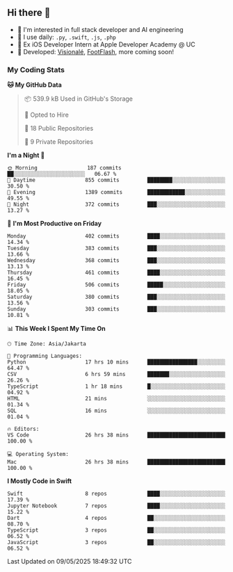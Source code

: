 ## Hi there 👋

- 🤖 I'm interested in full stack developer and AI engineering
- 🌱 I use daily: `.py`, `.swift`, `.js`, `.php`
- 🍎 Ex iOS Developer Intern at Apple Developer Academy @ UC
- 🔨 Developed: [Visionalé](https://apps.apple.com/id/app/visional%C3%A9/id6737191146), [FootFlash](https://apps.apple.com/id/app/footflash/id6550905078), more coming soon!

### My Coding Stats

<!--START_SECTION:waka-->
**🐱 My GitHub Data** 

> 📦 539.9 kB Used in GitHub's Storage 
 > 
> 💼 Opted to Hire
 > 
> 📜 18 Public Repositories 
 > 
> 🔑 9 Private Repositories 
 > 
**I'm a Night 🦉** 

```text
🌞 Morning                187 commits         ██░░░░░░░░░░░░░░░░░░░░░░░   06.67 % 
🌆 Daytime                855 commits         ████████░░░░░░░░░░░░░░░░░   30.50 % 
🌃 Evening                1389 commits        ████████████░░░░░░░░░░░░░   49.55 % 
🌙 Night                  372 commits         ███░░░░░░░░░░░░░░░░░░░░░░   13.27 % 
```
📅 **I'm Most Productive on Friday** 

```text
Monday                   402 commits         ████░░░░░░░░░░░░░░░░░░░░░   14.34 % 
Tuesday                  383 commits         ███░░░░░░░░░░░░░░░░░░░░░░   13.66 % 
Wednesday                368 commits         ███░░░░░░░░░░░░░░░░░░░░░░   13.13 % 
Thursday                 461 commits         ████░░░░░░░░░░░░░░░░░░░░░   16.45 % 
Friday                   506 commits         █████░░░░░░░░░░░░░░░░░░░░   18.05 % 
Saturday                 380 commits         ███░░░░░░░░░░░░░░░░░░░░░░   13.56 % 
Sunday                   303 commits         ███░░░░░░░░░░░░░░░░░░░░░░   10.81 % 
```


📊 **This Week I Spent My Time On** 

```text
🕑︎ Time Zone: Asia/Jakarta

💬 Programming Languages: 
Python                   17 hrs 10 mins      ████████████████░░░░░░░░░   64.47 % 
CSV                      6 hrs 59 mins       ███████░░░░░░░░░░░░░░░░░░   26.26 % 
TypeScript               1 hr 18 mins        █░░░░░░░░░░░░░░░░░░░░░░░░   04.92 % 
HTML                     21 mins             ░░░░░░░░░░░░░░░░░░░░░░░░░   01.34 % 
SQL                      16 mins             ░░░░░░░░░░░░░░░░░░░░░░░░░   01.04 % 

🔥 Editors: 
VS Code                  26 hrs 38 mins      █████████████████████████   100.00 % 

💻 Operating System: 
Mac                      26 hrs 38 mins      █████████████████████████   100.00 % 
```

**I Mostly Code in Swift** 

```text
Swift                    8 repos             ████░░░░░░░░░░░░░░░░░░░░░   17.39 % 
Jupyter Notebook         7 repos             ████░░░░░░░░░░░░░░░░░░░░░   15.22 % 
Dart                     4 repos             ██░░░░░░░░░░░░░░░░░░░░░░░   08.70 % 
TypeScript               3 repos             ██░░░░░░░░░░░░░░░░░░░░░░░   06.52 % 
JavaScript               3 repos             ██░░░░░░░░░░░░░░░░░░░░░░░   06.52 % 
```




 Last Updated on 09/05/2025 18:49:32 UTC
<!--END_SECTION:waka-->

<!--
**nico-samuelson/nico-samuelson** is a ✨ _special_ ✨ repository because its `README.md` (this file) appears on your GitHub profile.

Here are some ideas to get you started:

- 🔭 I’m currently working on ...
- 🌱 I’m currently learning ...
- 👯 I’m looking to collaborate on ...
- 🤔 I’m looking for help with ...
- 💬 Ask me about ...
- 📫 How to reach me: ...
- 😄 Pronouns: ...
- ⚡ Fun fact: ...
-->
